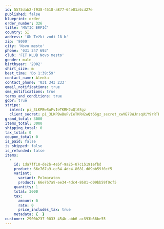 ```yaml
---
id: 5575dab2-f938-4618-a877-64e01a6cd27e
published: false
blueprint: order
order_number: 326
title: 'MATIC ERPIČ'
country: SI
address: 'Ob Težki vodi 18 b'
zip: '8000'
city: 'Novo mesto'
phone: '031 247 693'
club: 'FIT KLUB Novo mesto'
gender: male
birthyear: '2002'
shirt_size: m
best_time: 'Do 1:39:59'
contact_name: Alenka
contact_phone: '031 343 233'
email_notifications: true
sms_notifications: true
terms_and_conditions: true
gdpr: true
stripe:
  intent: pi_3LKPBwBuFvIeTKRH2wQt6Sgz
  client_secret: pi_3LKPBwBuFvIeTKRH2wQt6Sgz_secret_xwVE7BWJnsqUiY9rRTBvVgBws
grand_total: 3000
items_total: 3000
shipping_total: 0
tax_total: 0
coupon_total: 0
is_paid: false
is_shipped: false
is_refunded: false
items:
  -
    id: 1da7ff18-de2b-4e5f-9a25-87c1b191efbd
    product: 66e767a9-ee34-4dc4-8681-d09bb59f0cf5
    variant:
      variant: Polmaraton
      product: 66e767a9-ee34-4dc4-8681-d09bb59f0cf5
    quantity: 1
    total: 3000
    tax:
      amount: 0
      rate: 0
      price_includes_tax: true
    metadata: {  }
customer: 2900b237-0033-454b-abb6-ac893b66be55
---
```


